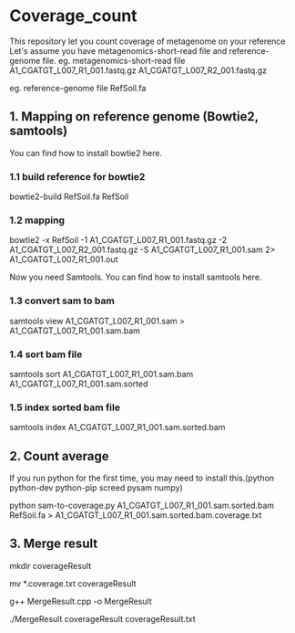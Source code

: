 # Coverage_count
This repository let you count coverage of metagenome on your reference
Let's assume you have metagenomics-short-read file and reference-genome file.
eg. metagenomics-short-read file
A1_CGATGT_L007_R1_001.fastq.gz
A1_CGATGT_L007_R2_001.fastq.gz 

eg. reference-genome file
RefSoil.fa

## 1. Mapping on reference genome (Bowtie2, samtools)
You can find how to install bowtie2 here.

### 1.1 build reference for bowtie2
bowtie2-build RefSoil.fa RefSoil

### 1.2 mapping
bowtie2 -x RefSoil -1 A1_CGATGT_L007_R1_001.fastq.gz -2 A1_CGATGT_L007_R2_001.fastq.gz -S A1_CGATGT_L007_R1_001.sam 2> A1_CGATGT_L007_R1_001.out

Now you need Samtools. You can find how to install samtools here.
### 1.3 convert sam to bam
samtools view A1_CGATGT_L007_R1_001.sam > A1_CGATGT_L007_R1_001.sam.bam

### 1.4 sort bam file
samtools sort A1_CGATGT_L007_R1_001.sam.bam A1_CGATGT_L007_R1_001.sam.sorted

### 1.5 index sorted bam file
samtools index A1_CGATGT_L007_R1_001.sam.sorted.bam

## 2. Count average
If you run python for the first time, you may need to install this.(python python-dev python-pip screed pysam numpy)

python sam-to-coverage.py A1_CGATGT_L007_R1_001.sam.sorted.bam RefSoil.fa > A1_CGATGT_L007_R1_001.sam.sorted.bam.coverage.txt

## 3. Merge result

mkdir coverageResult

mv *.coverage.txt coverageResult

g++ MergeResult.cpp -o MergeResult

./MergeResult coverageResult coverageResult.txt

